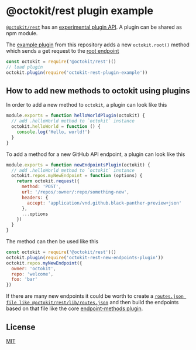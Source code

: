 # @octokit/rest plugin example

[`@octokit/rest`](https://github.com/octokit/rest.js) has an [experimental plugin API](https://github.com/octokit/rest.js/tree/master/lib/plugins). A plugin can
be shared as npm module.

The [example plugin](index.js) from this repository adds a new `octokit.root()`
method which sends a get request to the [root endpoint](https://developer.github.com/v3/#root-endpoint)

```js
const octokit = require('@octokit/rest')()
// load plugin
octokit.plugin(require('octokit-rest-plugin-example'))
```

## How to add new methods to octokit using plugins

In order to add a new method to `octokit`, a plugin can look like this

```js
module.exports = function helloWorldPlugin(octokit) {
  // add .helloWorld method to `octokit` instance
  octokit.helloWorld = function () {
    console.log('Hello, world!')
  }
}
```

To add a method for a new GitHub API endpoint, a plugin can look like this

```js
module.exports = function newEndpointsPlugin(octokit) {
  // add .helloWorld method to `octokit` instance
  octokit.repos.myNewEndpoint = function (options) {
    return octokit.request({
      method: 'POST',
      url: '/repos/:owner/:repo/something-new',
      headers: {
        accept: 'application/vnd.github.black-panther-preview+json'
      },
      ...options
    })
  }
}
```

The method can then be used like this

```js
const octokit = require('@octokit/rest')()
octokit.plugin(require('octokit-rest-new-endpoints-plugin'))
octokit.repos.myNewEndpoint({
  owner: 'octokit',
  repo: 'welcome',
  foo: 'bar'
})
```

If there are many new endpoints it could be worth to create a [`routes.json file like @octokit/rest/lib/routes.json`](https://github.com/octokit/rest.js/blob/master/lib/routes.json)
and then build the endpoints based on that file like the core [endpoint-methods plugin](https://github.com/octokit/rest.js/tree/master/lib/plugins/endpoint-methods).

## License

[MIT](LICENSE)
